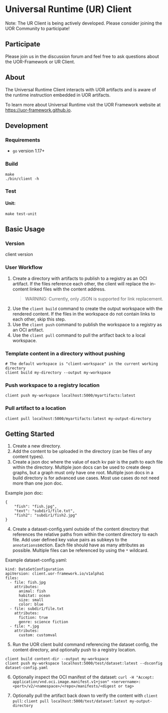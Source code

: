 # Universal Runtime (UR) Client
Note: The UR Client is being actively developed. Please consider joining the UOR Community to participate!

## Participate
Please join us in the discussion forum and feel free to ask questions about the UOR-Framework or UR Client.

## About
The Universal Runtime Client interacts with UOR artifacts and is aware of the runtime instruction
embedded in UOR artifacts.

To learn more about Universal Runtime visit the UOR Framework website at https://uor-framework.github.io.

## Development

### Requirements

- `go` version 1.17+

### Build

```
make
./bin/client -h
```
### Test

#### Unit:
```
make test-unit
```

## Basic Usage

### Version

client version

### User Workflow

1. Create a directory with artifacts to publish to a registry as an OCI artifact. If the files reference each other, the client will replace the in-content linked files with the content address.
   > WARNING: Currently, only JSON is supported for link replacement.
2. Use the `client build` command to create the output workspace with the rendered content. If the files in the workspace do not contain links to each other, skip this step.
3. Use the `client push` command to publish the workspace to a registry as an OCI artifact.
4. Use the `client pull` command to pull the artifact back to a local workspace.
### Template content in a directory without pushing 
```
# The default workspace is "client-workspace" in the current working directory
client build my-directory --output my-workspace
```

### Push workspace to a registry location
```
client push my-workspace localhost:5000/myartifacts:latest
```

### Pull artifact to a location
```
client pull localhost:5000/myartifacts:latest my-output-directory
```

## Getting Started

1. Create a new directory. 
2. Add the content to be uploaded in the directory (can be files of any content types).
3. Create a json doc where the value of each kv pair is the path to each file within the directory. Multiple json docs can be used to create deep graphs, but a graph must only have one root. Multiple json docs in a build directory is for advanced use cases. Most use cases do not need more than one json doc. 

Example json doc:
```
{
    "fish": "fish.jpg",
    "text": "subdir1/file.txt",
    "fish2": "subdir1/fish2.jpg"
}
```
4. Create a dataset-config.yaml outside of the content directory that references the relative paths from within the content directory to each file. Add user defined key value pairs as subkeys to the `annotations`section. Each file should have as many attributes as possible. Multiple files can be referenced by using the `*` wildcard. 

Example dataset-config.yaml:
```
kind: DataSetConfiguration
apiVersion: client.uor-framework.io/v1alpha1
files:
  - file: fish.jpg
    attributes:
      animal: fish
      habitat: ocean
      size: small
      color: blue
  - file: subdir1/file.txt
    attributes:
      fiction: true  
      genre: science fiction
  - file: *.jpg
    attributes:
      custom: customval

```
5. Run the UOR client build command referencing the dataset config, the content directory, and optionally push to a registry location.

```
client build content-dir --output my-workspace
client push my-workspace localhost:5000/test/dataset:latest --dsconfig dataset-config.yaml 
```

6. Optionally inspect the OCI manifest of the dataset:
  `curl -H "Accept: application/vnd.oci.image.manifest.v1+json" <servername>:<port>/v2/<namespace>/<repo>/manifests/<digest or tag>`

7. Optionally pull the artifact back down to verify the content with `client pull`:
  `client pull localhost:5000/test/dataset:latest my-output-directory`




